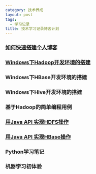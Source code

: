 ```yaml
---
category: 技术养成
layout: post
tags:
  - 学习记录
title: 技术学习记录博客计划
---
```


### [如何快速搭建个人博客](https://jellypoker.github.io//技术养成/2018/07/24/bulid-blog)
### [Windows下Hadoop开发环境的搭建](https://jellypoker.github.io/技术养成/2018/07/25/the-post-2552)
### Windows下HBase开发环境的搭建
### Windows下Hive开发环境的搭建
### 基于Hadoop的简单编程用例
### [用Java API 实现HDFS操作](https://jellypoker.github.io/技术养成/2018/08/21/the-post-523)
### [用Java API 实现HBase操作](https://jellypoker.github.io/技术养成/2018/08/20/the-post-7253)
### Python学习笔记
### 机器学习初体验
